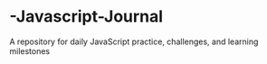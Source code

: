 # -Javascript-Journal
A repository for daily JavaScript practice, challenges, and learning milestones
